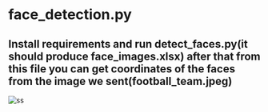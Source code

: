 # face_detection.py

## Install requirements and run detect_faces.py(it should produce face_images.xlsx) after that from this file you can get coordinates of the faces from the image we sent(football_team.jpeg)
![ss](https://user-images.githubusercontent.com/50598846/192900909-82b88773-8872-42d8-a6a0-e04540de9f3e.jpg)
